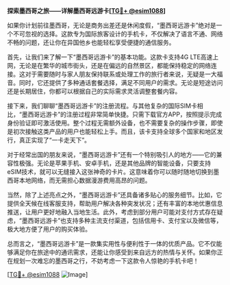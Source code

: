 **探索墨西哥之旅——详解墨西哥远游卡[[TG💪+ @esim1088](https://t.me/s/esim1088)]**

如果你计划前往墨西哥，无论是商务出差还是休闲度假，“墨西哥远游卡”绝对是一个不可忽视的选择。这款专为国际旅客设计的手机卡，不仅解决了语言不通、网络不畅的问题，还让你在异国他乡也能轻松享受便捷的通信服务。

首先，让我们来了解一下“墨西哥远游卡”的基本功能。这款卡支持4G LTE高速上网，无论是在繁华的城市街头，还是在偏远的自然景区，都能保持稳定的网络连接。这对于需要随时与家人朋友保持联系或处理工作的旅行者来说，无疑是一大福音。同时，它还提供了多种通话套餐选择，满足不同用户的需求。无论是短途访问还是长期居住，你都可以根据自己的实际需求灵活调整套餐内容。

接下来，我们聊聊“墨西哥远游卡”的注册流程。与其他复杂的国际SIM卡相比，“墨西哥远游卡”的注册过程非常简单快捷。只需下载官方APP，按照提示完成身份验证即可激活使用。整个过程无需额外设备，也不需要复杂的操作步骤，即使是初次接触这类产品的用户也能轻松上手。而且，该卡支持全球多个国家和地区发行，真正实现了“一卡走天下”。

对于经常出国的朋友来说，“墨西哥远游卡”还有一个特别吸引人的地方——它的兼容性极强。无论是苹果手机、安卓手机，还是其他品牌的智能设备，只要支持eSIM技术，就可以无缝接入这张神奇的卡片。这意味着你可以随时随地切换到墨西哥本地网络，而无需担心数据漫游费用高昂的问题。

当然，除了上述亮点之外，“墨西哥远游卡”还具备诸多贴心的服务细节。比如，它提供全天候在线客服支持，帮助用户解决各种突发状况；还有丰富的本地优惠信息推送，让用户更好地融入当地生活。此外，考虑到部分用户可能对支付方式存在疑虑，“墨西哥远游卡”也支持多种主流支付渠道，包括信用卡、支付宝以及微信等，极大地方便了用户的购买体验。

总而言之，“墨西哥远游卡”是一款集实用性与便利性于一体的优质产品。它不仅能够满足你在旅途中的通讯需求，还能让你感受到来自远方的热情与关怀。如果你正在规划一次难忘的墨西哥之行，不妨考虑一下这款令人惊艳的手机卡吧！

[[TG💪+ @esim1088](https://t.me/s/esim1088) ![Image](https://i.postimg.cc/4NQfJmqS/Snipaste-2025-05-13-00-14-12.png)]